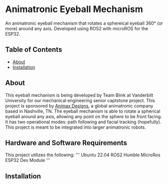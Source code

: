 # Animatronic Eyeball Mechanism
An animatronic eyeball mechanism that rotates a sphereical eyeball 360° (or more) around any axis. Developed using ROS2 with microROS for the ESP32.

## Table of Contents

<!--ts-->
   * [About](#about)
   * [Installation](#installation)
<!--te-->

## About
This eyeball mechanism is being developed by Team Blink at Vanderbilt University for our mechanical engineering senior captstone project. This project is sponsored by [Animax Designs](https://www.animaxdesigns.com/), a global animatronic company based in Nashville, TN. The eyeball mechanism is able to rotate a spherical eyeball around any axis, allowing any point on the sphere to be front facing. It has two operational modes: path following and facial tracking (hopefully). This project is meant to be integrated into larger animatronic robots.

## Hardware and Software Requirements
This project utilizes the following:
'''
Ubuntu 22.04
ROS2 Humble
MicroRos
ESP32 Dev Module
'''


## Installation
